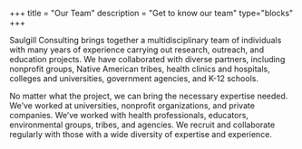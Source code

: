 +++
title = "Our Team"
description = "Get to know our team"
type="blocks"
+++


Saulgill Consulting brings together a multidisciplinary team of individuals with many years of experience carrying out research, outreach, and education projects. We have collaborated with diverse partners, including nonprofit groups, Native American tribes, health clinics and hospitals, colleges and universities, government agencies, and K-12 schools.

No matter what the project, we can bring the necessary expertise needed. We’ve worked at universities, nonprofit organizations, and private companies. We’ve worked with health professionals, educators, environmental groups, tribes, and agencies. We recruit and collaborate regularly with those with a wide diversity of expertise and experience.
